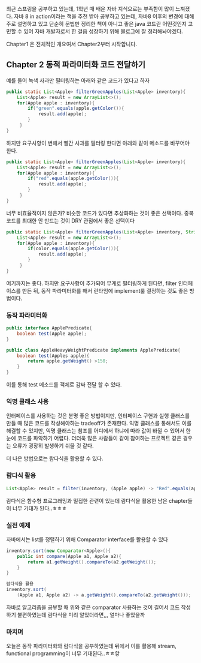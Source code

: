 최근 스프링을 공부하고 있는데, 1학년 때 배운 자바 지식으로는 부족함이 많이 느껴졌다. 자바 8 in action이라는 책을 추천 받아 공부하고 있는데, 자바8 이후의 변경에 대해 주로 설명하고 있고 단순히 문법만 정리한 책이 아니고 좋은 java 코드란 어떤것인지 고민할 수 있어 자바 개발자로서 한 걸음 성장하기 위해 블로그에 잘 정리해놔야겠다.

Chapter1 은 전체적인 개요여서 Chapter2부터 시작합니다.

## Chapter 2 동적 파라미터화 코드 전달하기

예를 들어 녹색 사과만 필터링하는 아래와 같은 코드가 있다고 하자
```java
public static List<Apple> filterGreenApples(List<Apple> inventory){
	List<Apple> result = new ArrayList<>();
	for(Apple apple : inventory){
    	if("green".equals(apple.getColor()){
        	result.add(apple);
        }
     }
}
```
하지만 요구사항이 변해서 빨간 사과를 필터링 한다면 아래와 같이 메소드를 바꾸어야 한다. 
```java
public static List<Apple> filterGreenApples(List<Apple> inventory){
	List<Apple> result = new ArrayList<>();
	for(Apple apple : inventory){
    	if("red".equals(apple.getColor()){
        	result.add(apple);
        }
     }
}
```
너무 비효율적이지 않은가? 비슷한 코드가 있다면 추상화하는 것이 좋은 선택이다. 중복 코드를 최대한 안 만드는 것이 DRY 관점에서 좋은 선택이다
```java
public static List<Apple> filterGreenApples(List<Apple> inventory, String color){
	List<Apple> result = new ArrayList<>();
	for(Apple apple : inventory){
    	if(color.equals(apple.getColor()){
        	result.add(apple);
        }
     }
}
```

여기까지는 좋다. 하지만 요구사항이 추가되어 무게로 필터링하게 된다면, filter 인터페이스를 만든 뒤, 동작 파라미터화를 해서 런타임에 implement룰 결정하는 것도 좋은 방법이다.

### 동작 파라미터화
```java
public interface ApplePredicate{
    boolean test(Apple apple);
}

public class AppleHeavyWeightPredicate implements ApplePredicate{
    boolean test(Apples apple){
    	return apple.getWeight() >150;
    }
}
```
이를 통해 test 메소드를 객체로 감싸 전달 할 수 있다.

### 익명 클래스 사용
인터페이스를 사용하는 것은 분명 좋은 방법이지만, 인터페이스 구현과 실행 클래스를 만들 때 많은 코드를 작성해야하는 tradeoff가 존재한다. 익명 클래스를 통해서도 이를 해결할 수 있지만, 익명 클래스는 참조를 어디에서 하냐에 따라 값이 바뀔 수 있어서 한 눈에 코드를 파악하기 어렵다. 더더욱 많은 사람들이 같이 참여하는 프로젝트 같은 경우는 오류가 굉장히 발생하기 쉬울 것 같다. 

더 나은 방법으로는 람다식을 활용할 수 있다.
### 람다식 활용

```java
List<Apple> result = filter(inventory, (Apple apple) -> "Red".equals(apple.getColor()));
```
람다식은 함수형 프로그래밍과 밀접한 관련이 있는데 람다식을 활용한 남은 chapter들이 너무 기대가 된다..ㅎㅎㅎ

### 실전 예제
자바에서는 list를 정렬하기 위해 Comparator interface를 활용할 수 있다

```java
inventory.sort(new Comparator<Apple>(){
    public int compare(Apple a1, Apple a2){
    	return a1.getWeight().compareTo(a2.getWeight());
    }
}

람다식을 활용
inventory.sort(
	(Apple a1, Apple a2) -> a.getWeight().compareTo(a2.getWeight()));
```
자바로 알고리즘을 공부할 때 위와 같은 comparator 사용하는 것이 길어서 코드 작성하기 불편하였는데 람다식을 미리 알았더라면,,, 얼마나 좋았을까


### 마치며
오늘은 동작 파라미터화와 람다식을 공부하였는데 뒤에서 이를 활용해 stream, functional programming이 너무 기대된다..ㅎㅎ핳
